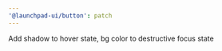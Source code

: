 ```yaml
---
'@launchpad-ui/button': patch
---
```


Add shadow to hover state, bg color to destructive focus state
